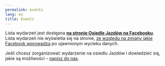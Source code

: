 ```yaml
---
permalink: events
lang: en
title: Events
---
```

Lista wydarzeń jest dostępna __[na stronie Osiedle Jazdów na Facebooku](https://www.facebook.com/jazdow/events/)__. Lista wydarzeń nie wyświetla się na stronie, [ze względu na zmiany jakie Facebook wprowadza](https://newsroom.fb.com/news/2018/03/cracking-down-on-platform-abuse/) po ujawnionym wycieku danych.


Jeśli chcesz zorganizować wydarzenie na osiedlu Jazdów i dowiedzieć się, jakie są możliwości – [napisz do nas](mailto:otwarty@jazdow.pl).
